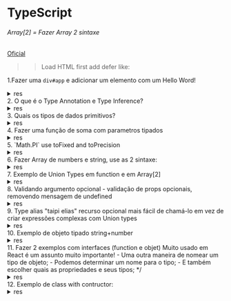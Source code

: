 # TypeScript

###### Array[2] = Fazer Array 2 sintaxe

[Oficial](https://www.typescriptlang.org/docs/handbook/dom-manipulation.html)
>>Load HTML first add defer like:


1.Fazer uma `div#app` e adicionar um elemento com um Hello Word!
<details>
<summary>res</summary>
&lt;div id="app"&gt; &lt;/div &gt;
<pre>
const app = document.getElementById('app');
const p = document.createElement("p");
p.textContent = "Hello Word PEOPLE!";
app?.appendChild(p);
</pre>
</details>
2. O que é o Type Annotation e Type Inference?
<details>
<summary>res</summary>  

- Type Annotation:
é quando definimos o tipo de dados manualmente.

- Type Inference:
é quando o TS identifica e define o tipo de dados para nós.
 
</details>  
3. Quais os tipos de dados primitivos?
<details>
<summary>res</summary>  
<code>boolean, string and number</code>
</details> 
4. Fazer uma função de soma com parametros tipados
<details>
<summary>res</summary>  
<pre>
function somar(a:number, b:number){
    return console.log(a + b);
}
somar(2,2)
</pre>
</details> 
5. `Math.PI` use  toFixed and toPrecision 
<details>
<summary>res</summary>  
<pre>
console.log(Math.PI.toFixed(2)); //depois da virgula
console.log(Math.PI.toPrecision(2)) //todos os numbers
</pre>
</details>    
6. Fazer Array de numbers e string, use as 2 sintaxe:
<details>
<summary>res</summary>  
<pre>
const ages:number [] = [1,2,3];
const year: Array<number> = [2008,2005];
console.log(ages.concat(year))

const names:string [] = ["A","B","C"];
const foo: Array<string> = ["Type","Script"];
console.log(names.concat(foo))
</pre>
</details>
7. Exemplo de Union Types em function e em Array[2]
<details>
<summary>res</summary>  
<pre>
function saldo(balance: number | string){
    console.log(`Meu saldo é ${balance}`);
}
saldo(2)
saldo("200")
</pre>
Array:
<pre>
const arr:(number | string) [] = [1,"Geraldo"];
const alba:Array<number | string> = [5,"zeta"];
console.log(alba)
arr.push("5555")
console.log(arr)
</pre>
</details>   
8. Validando argumento opcional - validação de props opcionais, removendo mensagem de undefined
<details>
<summary>res</summary>  
<pre>
function meusum(a:number, b?:number){
    if(b != undefined){
        return   console.log(`${a} e ${b}`)
    }
    return console.log(`${a}`)
}

meusum(5,9)
</pre>
</details>
9. Type alias "taipi elias" recurso opcional mais fácil de chamá-lo em vez de criar expressões complexas com Union types
<details>
<summary>res</summary>  
<pre>
type ID = number;
type N = string;


function somar(a: ID, b:N){
    return (a+b)
}
console.log(`${somar(2,"G")} yes man`)
</pre>
</details>    
10. Exemplo de objeto tipado string+number
<details>
<summary>res</summary>  
<pre>
const person:{name:string, age:number} = {name:"Geraldo", age:29};
console.log(person)
</pre>
<pre>
var person:{name:string, age:number};
var person2 = person={name:"Geraldo", age:29};

console.log(person2)
</pre>
</details>   
11. Fazer 2 exemplos  com interfaces (function e objet)
Muito usado em React é um assunto muito importante!
- Uma outra maneira de nomear um tipo de objeto;
- Podemos determinar um nome para o tipo;
- E também escolher quais as propriedades e seus tipos;
*/
<details>
<summary>res</summary> 
function: 
<pre>
interface free {
    x: number,
    y: number
}
function mult(obj:free){
    console.log(`${obj.x * obj.y}`)
}
const all:free = {x: 5, y: 9}
mult(all)
</pre>
object:
<pre>
interface pre {
    name: string
    age: number
}
let myself:pre = {name:"Geraldo",age:29};
</pre>
</details>  
12. Exemplo de class with contructor: 
<details>
<summary>res</summary>  
<pre>
class User {
    name
    role
    isApproved
    constructor(name: string, role:string, isApproved: boolean){
        this.name = name;
        this.role = role;
        this.isApproved = isApproved;
    }
}
const costa = new User("Geraldo","admin",true);
console.log(costa)
</pre>
</details>      